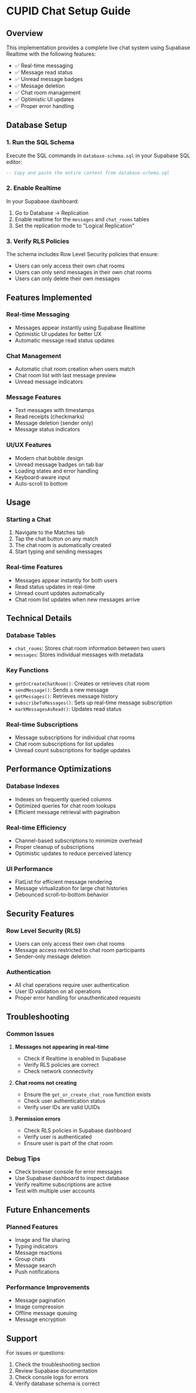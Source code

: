 # CUPID Chat Setup Guide

## Overview
This implementation provides a complete live chat system using Supabase Realtime with the following features:

- ✅ Real-time messaging
- ✅ Message read status
- ✅ Unread message badges
- ✅ Message deletion
- ✅ Chat room management
- ✅ Optimistic UI updates
- ✅ Proper error handling

## Database Setup

### 1. Run the SQL Schema
Execute the SQL commands in `database-schema.sql` in your Supabase SQL editor:

```sql
-- Copy and paste the entire content from database-schema.sql
```

### 2. Enable Realtime
In your Supabase dashboard:
1. Go to Database → Replication
2. Enable realtime for the `messages` and `chat_rooms` tables
3. Set the replication mode to "Logical Replication"

### 3. Verify RLS Policies
The schema includes Row Level Security policies that ensure:
- Users can only access their own chat rooms
- Users can only send messages in their own chat rooms
- Users can only delete their own messages

## Features Implemented

### Real-time Messaging
- Messages appear instantly using Supabase Realtime
- Optimistic UI updates for better UX
- Automatic message read status updates

### Chat Management
- Automatic chat room creation when users match
- Chat room list with last message preview
- Unread message indicators

### Message Features
- Text messages with timestamps
- Read receipts (checkmarks)
- Message deletion (sender only)
- Message status indicators

### UI/UX Features
- Modern chat bubble design
- Unread message badges on tab bar
- Loading states and error handling
- Keyboard-aware input
- Auto-scroll to bottom

## Usage

### Starting a Chat
1. Navigate to the Matches tab
2. Tap the chat button on any match
3. The chat room is automatically created
4. Start typing and sending messages

### Real-time Features
- Messages appear instantly for both users
- Read status updates in real-time
- Unread count updates automatically
- Chat room list updates when new messages arrive

## Technical Details

### Database Tables
- `chat_rooms`: Stores chat room information between two users
- `messages`: Stores individual messages with metadata

### Key Functions
- `getOrCreateChatRoom()`: Creates or retrieves chat room
- `sendMessage()`: Sends a new message
- `getMessages()`: Retrieves message history
- `subscribeToMessages()`: Sets up real-time message subscription
- `markMessagesAsRead()`: Updates read status

### Real-time Subscriptions
- Message subscriptions for individual chat rooms
- Chat room subscriptions for list updates
- Unread count subscriptions for badge updates

## Performance Optimizations

### Database Indexes
- Indexes on frequently queried columns
- Optimized queries for chat room lookups
- Efficient message retrieval with pagination

### Real-time Efficiency
- Channel-based subscriptions to minimize overhead
- Proper cleanup of subscriptions
- Optimistic updates to reduce perceived latency

### UI Performance
- FlatList for efficient message rendering
- Message virtualization for large chat histories
- Debounced scroll-to-bottom behavior

## Security Features

### Row Level Security (RLS)
- Users can only access their own chat rooms
- Message access restricted to chat room participants
- Sender-only message deletion

### Authentication
- All chat operations require user authentication
- User ID validation on all operations
- Proper error handling for unauthenticated requests

## Troubleshooting

### Common Issues

1. **Messages not appearing in real-time**
   - Check if Realtime is enabled in Supabase
   - Verify RLS policies are correct
   - Check network connectivity

2. **Chat rooms not creating**
   - Ensure the `get_or_create_chat_room` function exists
   - Check user authentication status
   - Verify user IDs are valid UUIDs

3. **Permission errors**
   - Check RLS policies in Supabase dashboard
   - Verify user is authenticated
   - Ensure user is part of the chat room

### Debug Tips
- Check browser console for error messages
- Use Supabase dashboard to inspect database
- Verify realtime subscriptions are active
- Test with multiple user accounts

## Future Enhancements

### Planned Features
- Image and file sharing
- Typing indicators
- Message reactions
- Group chats
- Message search
- Push notifications

### Performance Improvements
- Message pagination
- Image compression
- Offline message queuing
- Message encryption

## Support

For issues or questions:
1. Check the troubleshooting section
2. Review Supabase documentation
3. Check console logs for errors
4. Verify database schema is correct 